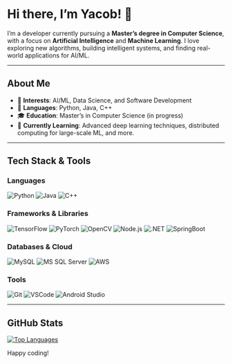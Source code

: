 # Hi there, I’m Yacob! 👋

I’m a developer currently pursuing a **Master’s degree in Computer Science**, with a focus on **Artificial Intelligence** and **Machine Learning**. I love exploring new algorithms, building intelligent systems, and finding real-world applications for AI/ML.

---

## About Me
- 🔭 **Interests**: AI/ML, Data Science, and Software Development  
- 💼 **Languages**: Python, Java, C++
- 🎓 **Education**: Master’s in Computer Science (in progress)  
- 🌱 **Currently Learning**: Advanced deep learning techniques, distributed computing for large-scale ML, and more.  

---

## Tech Stack & Tools

### Languages  
![Python](https://img.shields.io/badge/-Python-3776AB?logo=Python&logoColor=white)
![Java](https://img.shields.io/badge/-Java-007396?logo=Java&logoColor=white)
![C++](https://img.shields.io/badge/-C++-00599C?logo=C%2B%2B&logoColor=white)

### Frameworks & Libraries  
![TensorFlow](https://img.shields.io/badge/-TensorFlow-FF6F00?logo=TensorFlow&logoColor=white)
![PyTorch](https://img.shields.io/badge/-PyTorch-EE4C2C?logo=PyTorch&logoColor=white)
![OpenCV](https://img.shields.io/badge/-OpenCV-5C3EE8?logo=OpenCV&logoColor=white)
![Node.js](https://img.shields.io/badge/-Node.js-339933?logo=node.js&logoColor=white)
![.NET](https://img.shields.io/badge/-.NET-512BD4?logo=.net&logoColor=white)
![SpringBoot](https://img.shields.io/badge/-SpringBoot-6DB33F?logo=springboot&logoColor=white)

### Databases & Cloud  
![MySQL](https://img.shields.io/badge/-MySQL-4479A1?logo=MySQL&logoColor=white)
![MS SQL Server](https://img.shields.io/badge/-MS%20SQL%20Server-CC2927?logo=microsoft-sql-server&logoColor=white)
![AWS](https://img.shields.io/badge/-AWS-232F3E?logo=Amazon-AWS&logoColor=white)

### Tools  
![Git](https://img.shields.io/badge/-Git-F05032?logo=git&logoColor=white)
![VSCode](https://img.shields.io/badge/-VS%20Code-007ACC?logo=visual-studio-code&logoColor=white)
![Android Studio](https://img.shields.io/badge/-Android%20Studio-3DDC84?logo=android-studio&logoColor=white)

---

## GitHub Stats

[![Top Languages](https://github-readme-stats.vercel.app/api/top-langs/?username=CoobTheScientist&layout=compact&hide_border=true)](https://github.com/CoobTheScientist)

Happy coding!
